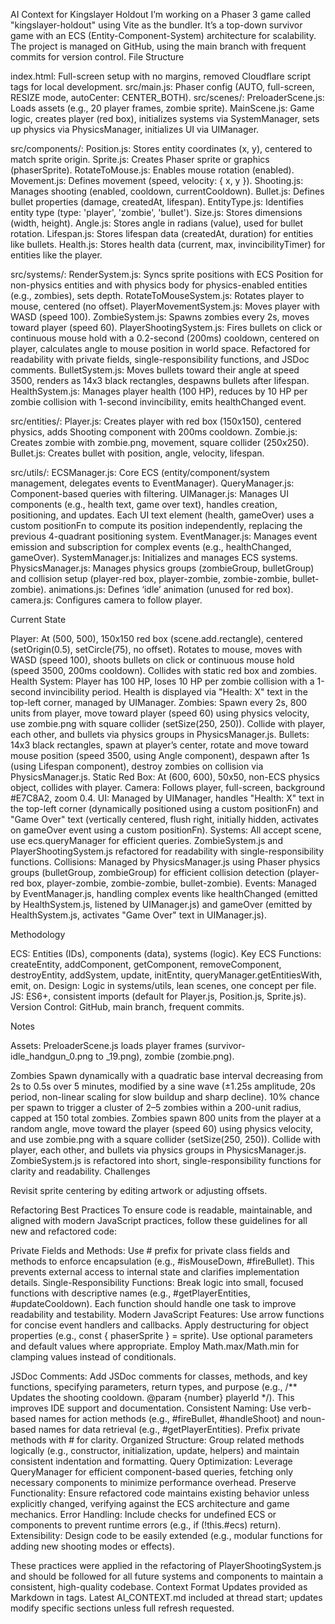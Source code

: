 AI Context for Kingslayer Holdout
I’m working on a Phaser 3 game called "kingslayer-holdout" using Vite as the bundler. It’s a top-down survivor game with an ECS (Entity-Component-System) architecture for scalability. The project is managed on GitHub, using the main branch with frequent commits for version control.
File Structure

index.html: Full-screen setup with no margins, removed Cloudflare script tags for local development.
src/main.js: Phaser config (AUTO, full-screen, RESIZE mode, autoCenter: CENTER_BOTH).
src/scenes/:
PreloaderScene.js: Loads assets (e.g., 20 player frames, zombie sprite).
MainScene.js: Game logic, creates player (red box), initializes systems via SystemManager, sets up physics via PhysicsManager, initializes UI via UIManager.


src/components/:
Position.js: Stores entity coordinates (x, y), centered to match sprite origin.
Sprite.js: Creates Phaser sprite or graphics (phaserSprite).
RotateToMouse.js: Enables mouse rotation (enabled).
Movement.js: Defines movement (speed, velocity: { x, y }).
Shooting.js: Manages shooting (enabled, cooldown, currentCooldown).
Bullet.js: Defines bullet properties (damage, createdAt, lifespan).
EntityType.js: Identifies entity type (type: 'player', 'zombie', 'bullet').
Size.js: Stores dimensions (width, height).
Angle.js: Stores angle in radians (value), used for bullet rotation.
Lifespan.js: Stores lifespan data (createdAt, duration) for entities like bullets.
Health.js: Stores health data (current, max, invincibilityTimer) for entities like the player.


src/systems/:
RenderSystem.js: Syncs sprite positions with ECS Position for non-physics entities and with physics body for physics-enabled entities (e.g., zombies), sets depth.
RotateToMouseSystem.js: Rotates player to mouse, centered (no offset).
PlayerMovementSystem.js: Moves player with WASD (speed 100).
ZombieSystem.js: Spawns zombies every 2s, moves toward player (speed 60).
PlayerShootingSystem.js: Fires bullets on click or continuous mouse hold with a 0.2-second (200ms) cooldown, centered on player, calculates angle to mouse position in world space. Refactored for readability with private fields, single-responsibility functions, and JSDoc comments.
BulletSystem.js: Moves bullets toward their angle at speed 3500, renders as 14x3 black rectangles, despawns bullets after lifespan.
HealthSystem.js: Manages player health (100 HP), reduces by 10 HP per zombie collision with 1-second invincibility, emits healthChanged event.


src/entities/:
Player.js: Creates player with red box (150x150), centered physics, adds Shooting component with 200ms cooldown.
Zombie.js: Creates zombie with zombie.png, movement, square collider (250x250).
Bullet.js: Creates bullet with position, angle, velocity, lifespan.


src/utils/:
ECSManager.js: Core ECS (entity/component/system management, delegates events to EventManager).
QueryManager.js: Component-based queries with filtering.
UIManager.js: Manages UI components (e.g., health text, game over text), handles creation, positioning, and updates. Each UI text element (health, gameOver) uses a custom positionFn to compute its position independently, replacing the previous 4-quadrant positioning system.
EventManager.js: Manages event emission and subscription for complex events (e.g., healthChanged, gameOver).
SystemManager.js: Initializes and manages ECS systems.
PhysicsManager.js: Manages physics groups (zombieGroup, bulletGroup) and collision setup (player-red box, player-zombie, zombie-zombie, bullet-zombie).
animations.js: Defines ‘idle’ animation (unused for red box).
camera.js: Configures camera to follow player.



Current State

Player: At (500, 500), 150x150 red box (scene.add.rectangle), centered (setOrigin(0.5), setCircle(75), no offset). Rotates to mouse, moves with WASD (speed 100), shoots bullets on click or continuous mouse hold (speed 3500, 200ms cooldown). Collides with static red box and zombies.
Health System: Player has 100 HP, loses 10 HP per zombie collision with a 1-second invincibility period. Health is displayed via "Health: X" text in the top-left corner, managed by UIManager.
Zombies: Spawn every 2s, 800 units from player, move toward player (speed 60) using physics velocity, use zombie.png with square collider (setSize(250, 250)). Collide with player, each other, and bullets via physics groups in PhysicsManager.js.
Bullets: 14x3 black rectangles, spawn at player’s center, rotate and move toward mouse position (speed 3500, using Angle component), despawn after 1s (using Lifespan component), destroy zombies on collision via PhysicsManager.js.
Static Red Box: At (600, 600), 50x50, non-ECS physics object, collides with player.
Camera: Follows player, full-screen, background #E7C8A2, zoom 0.4.
UI: Managed by UIManager, handles "Health: X" text in the top-left corner (dynamically positioned using a custom positionFn) and "Game Over" text (vertically centered, flush right, initially hidden, activates on gameOver event using a custom positionFn).
Systems: All accept scene, use ecs.queryManager for efficient queries. ZombieSystem.js and PlayerShootingSystem.js refactored for readability with single-responsibility functions.
Collisions: Managed by PhysicsManager.js using Phaser physics groups (bulletGroup, zombieGroup) for efficient collision detection (player-red box, player-zombie, zombie-zombie, bullet-zombie).
Events: Managed by EventManager.js, handling complex events like healthChanged (emitted by HealthSystem.js, listened by UIManager.js) and gameOver (emitted by HealthSystem.js, activates "Game Over" text in UIManager.js).

Methodology

ECS: Entities (IDs), components (data), systems (logic).
Key ECS Functions: createEntity, addComponent, getComponent, removeComponent, destroyEntity, addSystem, update, initEntity, queryManager.getEntitiesWith, emit, on.
Design: Logic in systems/utils, lean scenes, one concept per file.
JS: ES6+, consistent imports (default for Player.js, Position.js, Sprite.js).
Version Control: GitHub, main branch, frequent commits.

Notes

Assets: PreloaderScene.js loads player frames (survivor-idle_handgun_0.png to _19.png), zombie (zombie.png).

Zombies
Spawn dynamically with a quadratic base interval decreasing from 2s to 0.5s over 5 minutes, modified by a sine wave (±1.25s amplitude, 20s period, non-linear scaling for slow buildup and sharp decline). 10% chance per spawn to trigger a cluster of 2–5 zombies within a 200-unit radius, capped at 150 total zombies. Zombies spawn 800 units from the player at a random angle, move toward the player (speed 60) using physics velocity, and use zombie.png with a square collider (setSize(250, 250)). Collide with player, each other, and bullets via physics groups in PhysicsManager.js. ZombieSystem.js is refactored into short, single-responsibility functions for clarity and readability.
Challenges

Revisit sprite centering by editing artwork or adjusting offsets.

Refactoring Best Practices
To ensure code is readable, maintainable, and aligned with modern JavaScript practices, follow these guidelines for all new and refactored code:

Private Fields and Methods: Use # prefix for private class fields and methods to enforce encapsulation (e.g., #isMouseDown, #fireBullet). This prevents external access to internal state and clarifies implementation details.
Single-Responsibility Functions: Break logic into small, focused functions with descriptive names (e.g., #getPlayerEntities, #updateCooldown). Each function should handle one task to improve readability and testability.
Modern JavaScript Features:
Use arrow functions for concise event handlers and callbacks.
Apply destructuring for object properties (e.g., const { phaserSprite } = sprite).
Use optional parameters and default values where appropriate.
Employ Math.max/Math.min for clamping values instead of conditionals.


JSDoc Comments: Add JSDoc comments for classes, methods, and key functions, specifying parameters, return types, and purpose (e.g., /** Updates the shooting cooldown. @param {number} playerId */). This improves IDE support and documentation.
Consistent Naming: Use verb-based names for action methods (e.g., #fireBullet, #handleShoot) and noun-based names for data retrieval (e.g., #getPlayerEntities). Prefix private methods with # for clarity.
Organized Structure: Group related methods logically (e.g., constructor, initialization, update, helpers) and maintain consistent indentation and formatting.
Query Optimization: Leverage QueryManager for efficient component-based queries, fetching only necessary components to minimize performance overhead.
Preserve Functionality: Ensure refactored code maintains existing behavior unless explicitly changed, verifying against the ECS architecture and game mechanics.
Error Handling: Include checks for undefined ECS or components to prevent runtime errors (e.g., if (!this.#ecs) return).
Extensibility: Design code to be easily extended (e.g., modular functions for adding new shooting modes or effects).

These practices were applied in the refactoring of PlayerShootingSystem.js and should be followed for all future systems and components to maintain a consistent, high-quality codebase.
Context Format
Updates provided as Markdown in <DOCUMENT> tags. Latest AI_CONTEXT.md included at thread start; updates modify specific sections unless full refresh requested.

